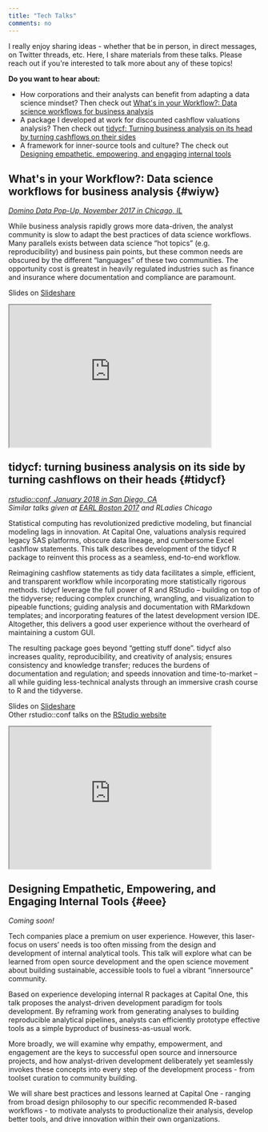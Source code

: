 ```yaml
---
title: "Tech Talks"
comments: no
---
```


I really enjoy sharing ideas - whether that be in person, in direct messages, on Twitter threads, etc. Here, I share materials from these talks. Please reach out if you're interested to talk more about any of these topics!

**Do you want to hear about:**

- How corporations and their analysts can benefit from adapting a data science mindset? Then check out [What's in your Workflow?: Data science workflows for business analysis](#wiyw)
- A package I developed at work for discounted cashflow valuations analysis? Then check out [tidycf: Turning business analysis on its head by turning cashflows on their sides](#tidycf)
- A framework for inner-source tools and culture? The check out [Designing empathetic, empowering, and engaging internal tools](#eee)

## What's in your Workflow?: Data science workflows for business analysis {#wiyw}
[*Domino Data Pop-Up, November 2017 in Chicago, IL*](https://popup.dominodatalab.com/chicago/)

While business analysis rapidly grows more data-driven, the analyst community is slow to adapt the best practices of data science workflows. Many parallels exists between data science “hot topics” (e.g. reproducibility) and business pain points, but these common needs are obscured by the different “languages” of these two communities. The opportunity cost is greatest in heavily regulated industries such as finance and insurance where documentation and compliance are paramount.

Slides on [Slideshare](https://www.slideshare.net/EmilyRiederer/whats-in-your-workflow)  

<p/>

<div style="position:relative; width:80%; height:0px; padding-bottom:56.25%;">
    <iframe style="position:absolute; left:0; top:0; width:100%; height:100%"
        src="https://www.youtube.com/embed/8UDp7h16QsY?rel=0">
    </iframe>
</div>

<p/>

## tidycf: turning business analysis on its side by turning cashflows on their heads {#tidycf}
[*rstudio::conf, January 2018 in San Diego, CA*](https://www.rstudio.com/conference/)   
*Similar talks given at* [*EARL Boston 2017*](https://earlconf.com/2017/boston/) *and RLadies Chicago*  

Statistical computing has revolutionized predictive modeling, but financial modeling lags in innovation. At Capital One, valuations analysis required legacy SAS platforms, obscure data lineage, and cumbersome Excel cashflow statements. This talk describes development of the tidycf R package to reinvent this process as a seamless, end-to-end workflow.

Reimagining cashflow statements as tidy data facilitates a simple, efficient, and transparent workflow while incorporating more statistically rigorous methods. tidycf leverage the full power of R and RStudio – building on top of the tidyverse; reducing complex crunching, wrangling, and visualization to pipeable functions; guiding analysis and documentation with RMarkdown templates; and incorporating features of the latest development version IDE. Altogether, this delivers a good user experience without the overheard of maintaining a custom GUI.

The resulting package goes beyond “getting stuff done”. tidycf also increases quality, reproducibility, and creativity of analysis; ensures consistency and knowledge transfer; reduces the burdens of documentation and regulation; and speeds innovation and time-to-market – all while guiding less-technical analysts through an immersive crash course to R and the tidyverse.

Slides on [Slideshare](https://www.slideshare.net/EmilyRiederer/tidycf-turning-cashflows-on-their-sides-to-turn-analysis-on-its-head)  
Other rstudio::conf talks on the [RStudio website](https://www.rstudio.com/resources/webinars/#rstudioconf2018)

<p/>

<div style="position:relative; width:80%; height:0px; padding-bottom:56.25%;">
    <iframe style="position:absolute; left:0; top:0; width:100%; height:100%"
        src="https://www.youtube.com/embed/T0pp8n-OSqM">
    </iframe>
</div>

<p/>


## Designing Empathetic, Empowering, and Engaging Internal Tools {#eee}

*Coming soon!*

Tech companies place a premium on user experience. However, this laser-focus on users’ needs is too often missing from the design and development of internal analytical tools. This talk will explore what can be learned from open source development and the open science movement about building sustainable, accessible tools to fuel a vibrant “innersource” community.

Based on experience developing internal R packages at Capital One, this talk proposes the analyst-driven development paradigm for tools development. By reframing work from generating analyses to building reproducible analytical pipelines, analysts can efficiently prototype effective tools as a simple byproduct of business-as-usual work.

More broadly, we will examine why empathy, empowerment, and engagement are the keys to successful open source and innersource projects, and how analyst-driven development deliberately yet seamlessly invokes these concepts into every step of the development process - from toolset curation to community building.

We will share best practices and lessons learned at Capital One - ranging from broad design philosophy to our specific recommended R-based workflows - to motivate analysts to productionalize their analysis, develop better tools, and drive innovation within their own organizations.
